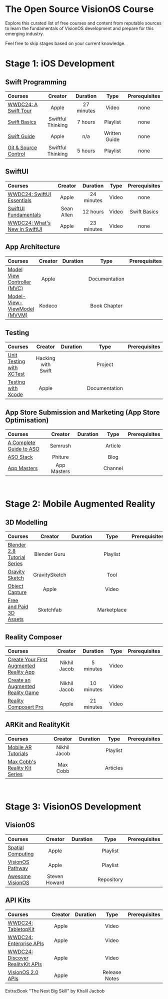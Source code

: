 # The Open Source VisionOS Course

Explore this curated list of free courses and content from reputable sources to learn the fundamentals of VisionOS development and prepare for this emerging industry. 

Feel free to skip stages based on your current knowledge.
# Stage 1: iOS Development 
## Swift Programming
Courses | Creator | Duration | Type | Prerequisites
:-- | :--: | :--: | :--: | :--:
[WWDC24: A Swift Tour](https://www.youtube.com/watch?v=boiLzazJ9j4&t=127s) | Apple | 27 minutes | Video | none
[Swift Basics](https://www.youtube.com/playlist?list=PLwvDm4VfkdpiLvzZFJI6rVIBtdolrJBVB) | Swiftful Thinking | 7 hours | Playlist | none
[Swift Guide](https://developer.apple.com/swift/)| Apple | n/a | Written Guide | none
[Git & Source Control](https://www.youtube.com/playlist?list=PLwvDm4VfkdpiALKk34l9mUS2f4mdJPvXq) | Swiftful Thinking | 5 hours | Playlist | none

## SwiftUI
Courses | Creator | Duration | Type | Prerequisites
:-- | :--: | :--: | :--: | :--:
[WWDC24: SwiftUI Essentials](https://www.youtube.com/watch?v=HyQgpxX__-A) | Apple | 24 minutes | Video | none
[SwiftUI Fundamentals](https://www.youtube.com/watch?v=b1oC7sLIgpI) | Sean Allen | 12 hours | Video | Swift Basics
[WWDC24: What's New in SwiftUI](https://www.youtube.com/watch?v=CNMRV0F0w74) | Apple | 23 minutes | Video | none

## App Architecture
Courses | Creator | Duration | Type | Prerequisites
:-- | :--: | :--: | :--: | :--:
[Model View Controller (MVC)](https://developer.apple.com/library/archive/documentation/General/Conceptual/DevPedia-CocoaCore/MVC.html) | Apple |  | Documentation | 
[Model-View-ViewModel (MVVM)](https://www.kodeco.com/34-design-patterns-by-tutorials-mvvm) | Kodeco |  | Book Chapter |

## Testing
Courses | Creator | Duration | Type | Prerequisites
:-- | :--: | :--: | :--: | :--:
[Unit Testing with XCTest](https://www.hackingwithswift.com/read/39/overview) | Hacking with Swift |  | Project
[Testing with Xcode](https://developer.apple.com/library/archive/documentation/DeveloperTools/Conceptual/testing_with_xcode/chapters/01-introduction.html) | Apple |  | Documentation | 


## App Store Submission and Marketing (App Store Optimisation)
Courses | Creator | Duration | Type | Prerequisites
:-- | :--: | :--: | :--: | :--:
[A Complete Guide to ASO](https://www.semrush.com/blog/app-store-optimization/) | Semrush |  | Article | 
[ASO Stack](https://www.semrush.com/blog/app-store-optimization/) | Phiture |  | Blog | 
[App Masters](https://www.youtube.com/@AppMasters/videos) | App Masters |  | Channel | 
 <br>

# Stage 2: Mobile Augmented Reality
## 3D Modelling
Courses | Creator | Duration | Type | Prerequisites
:-- | :--: | :--: | :--: | :--:
[Blender 2.8 Tutorial Series](https://www.youtube.com/playlist?list=PLjEaoINr3zgEq0u2MzVgAaHEBt--xLB6U) | Blender Guru |  | Playlist | 
[Gravity Sketch](https://www.gravitysketch.com/) | GravitySketch |  | Tool | 
[Object Capture](https://developer.apple.com/videos/play/wwdc2023/10191/) | Apple |  | Video | 
[Free and Paid 3D Assets](https://sketchfab.com/) | Sketchfab |  | Marketplace |  

## Reality Composer
Courses | Creator | Duration | Type | Prerequisites
:-- | :--: | :--: | :--: | :--:
[Create Your First Augmented Reality App](https://www.youtube.com/watch?v=M3sFcLUENOM&list=PLb0SG4T4tfPyQF-hMntGxaKqUJOKZQ2QX&index=5&ab_channel=NikhilJacob) | Nikhil Jacob | 5 minutes | Video | 
[Create an Augmented Reality Game](https://www.youtube.com/watch?v=w4ec6I4_l_c&list=PLb0SG4T4tfPyQF-hMntGxaKqUJOKZQ2QX&index=6&ab_channel=NikhilJacob) | Nikhil Jacob | 10 minutes | Video | 
[Reality Composert Pro](https://developer.apple.com/videos/play/wwdc2023/10083/) | Apple | 21 minutes | Video | 

## ARKit and RealityKit
Courses | Creator | Duration | Type | Prerequisites
:-- | :--: | :--: | :--: | :--:
[Mobile AR Tutorials](https://www.youtube.com/watch?v=jjCsI56XavI&list=PLb0SG4T4tfPyQF-hMntGxaKqUJOKZQ2QX&ab_channel=NikhilJacob) | Nikhil Jacob |  | Playlist | 
[Max Cobb's Reality Kit Series](https://maxxfrazer.medium.com/) | Max Cobb |  | Articles | 

 <br>

# Stage 3: VisionOS Development
## VisionOS
Courses | Creator | Duration | Type | Prerequisites
:-- | :--: | :--: | :--: | :--:
[Spatial Computing](https://www.youtube.com/playlist?list=PLjODKV8YBFHYA70y_Mrw1Sk2LErTjogpq) | Apple | | Playlist | 
[VisionOS Pathway](https://www.youtube.com/playlist?list=PLjODKV8YBFHYA70y_Mrw1Sk2LErTjogpq) | Apple | | Playlist | 
[Awesome VisionOS](https://github.com/stevenpaulhoward/awesome-visionos#youtube-tutorials) | Steven Howard |  | Repository | 

## API Kits
Courses | Creator | Duration | Type | Prerequisites
:-- | :--: | :--: | :--: | :--:
[WWDC24: TabletopKit](https://www.youtube.com/watch?v=miuHfTi27qw&t=306s&ab_channel=AppleDeveloper) | Apple | | Video | 
[WWDC24: Enterprise APIs](https://www.youtube.com/watch?v=LOYD9aQNuGM&ab_channel=AppleDeveloper) | Apple | | Video | 
[WWDC24: Discover RealityKit APIs](https://www.youtube.com/watch?v=sUZ_93aaZmw&t=242s&ab_channel=AppleDeveloper) | Apple | | Video | 
[VisionOS 2.0 APIs](https://developer.apple.com/visionos/) | Apple | | Release Notes | 


Extra:Book "The Next Big Skill" by Khalil Jacbob
